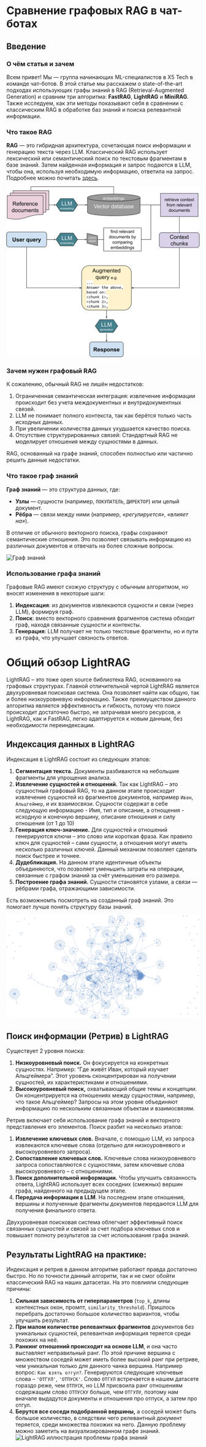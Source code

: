 # Сравнение графовых RAG в чат-ботах

## Введение

### О чём статья и зачем

Всем привет! Мы — группа начинающих ML-специалистов в X5 Tech в команде чат-ботов. В этой статье мы расскажем о state-of-the-art подходах использующих графы знаний в RAG (Retrieval-Augmented Generation) и сравним три алгоритма: **FastRAG**, **LightRAG** и **MiniRAG**. Также исследуем, как эти методы показывают себя в сравнении с классическим RAG в обработке баз знаний и поиска релевантной информации.

### Что такое RAG

**RAG** — это гибридная архитектура, сочетающая поиск информации и генерацию текста через LLM. Классический RAG использует лексический или семантический поиск по текстовым фрагментам в базе знаний. Затем найденная информация и запрос подаются в LLM, чтобы она, используя необходимую информацию, ответила на запрос. Подробнее можно почитать [здесь](https://habr.com/ru/articles/779526/).  

![RAG иллюстрация](rag_diagram.svg)  

### Зачем нужен графовый RAG

К сожалению, обычный RAG не лишён недостатков:  
1. Ограниченная семантическая интеграция: извлечение информации происходит без учета междокументных и внутридокументных связей. 
2. LLM не понимает полного контекста, так как берётся только часть исходных данных.  
3. При увеличении количества данных ухудшается качество поиска.
4. Отсутствие структурированных связей: Стандартный RAG не моделирует отношения между сущностями в данных.

RAG, основанный на графе знаний, способен полностью или частично решить данные недостатки.

### Что такое граф знаний

**Граф знаний** — это структура данных, где:  
- **Узлы** — сущности (например, `ПОКУПАТЕЛЬ`, `ДИРЕКТОР`) или целый документ.  
- **Рёбра** — связи между ними (например, *«регулируется»*, *«влияет на»*).  

В отличие от обычного векторного поиска, графы сохраняют семантические отношения. Это позволяет связывать информацию из различных документов и отвечать на более сложные вопросы.  

![Граф знаний](knowledge_graph_image.png)  

### Использование графа знаний

Графовые RAG имеют схожую структуру с обычным алгоритмом, но вносят изменения в некоторые шаги:  
 1. **Индексация**: из документов извлекаются сущности и связи (через LLM), формируя граф.  
 2. **Поиск**: вместо векторного сравнения фрагментов система обходит граф, находя связанные сущности и контексты.  
 3. **Генерация**: LLM получает не только текстовые фрагменты, но и пути из графа, что улучшает связность ответов.  


# Общий обзор LightRAG

LightRAG – это тоже open source библиотека RAG, основанного на графовых структурах. Главной отличительной чертой LightRAG является двухуровневая поисковая система. Она позволяет найти как общую, так и более низкоуровневую информацию. Также преимуществом данного алгоритма является эффективность и гибкость, потому что поиск происходит достаточно быстро, не затрачивая много ресурсов, и LightRAG, как и FastRAG, легко адаптируется к новым данным, без необходимости переиндексации.

## Индексация данных в LightRAG

Индексация в LightRAG состоит из следующих этапов:

1.  **Сегментация текста.** Документы разбиваются на небольшие фрагменты для упрощения анализа.
2.  **Извлечение сущностей и отношений.** Так как LightRAG – это сущностный графовый RAG, то на данном этапе происходит извлечение сущностей из фрагментов документов, например `Иван`, `Альцгеймер`, и их взаимосвязи. Сущности содержат в себе следующую информацию - Имя, тип и описание, а отнощения - исходную и конечную вершину, описание отношения и силу отношения (от 1 до 10)
4.  **Генерация ключ-значение.** Для сущностей и отношений генерируются ключи – это слово или короткая фраза. Как правило ключ для сущностей – сами сущности, а отношения могут иметь несколько различных ключей. Данный механизм позволяет сделать поиск быстрее и точнее.
5.  **Дудебликация.** На данном этапе идентичные объекты объединяются, что позволяет уменьшить затраты на операции, связанные с графом знаний за счёт уменьшения его размера.
6.  **Построение графа знаний.** Сущности становятся узлами, а связи — рёбрами графа, отражающими зависимости.

Есть возможномть посмотреть на созданный граф знаний. Это помогает лучше понять структуру базы знаний.

![LightRAG иллюстрация созданного графа знаний](LightRAG_graph_image.svg)  

## Поиск информации (Ретрив) в LightRAG

Существует 2 уровня поиска:

1.  **Низкоуровневый поиск.** Он фокусируется на конкретных сущностях. Например: “Где живёт Иван, который изучает Альцгеймера”. Этот уровень сконцентрирован на получении сущностей, их характеристиками и отношениями.
2.  **Высокоуровневый поиск,** охватывающий общие темы и концепции. Он концентрируется на отношениях между сущностями, например, что такое Альцгеймер? Запросы на этом уровне объединяют информацию по нескольким связанным объектам и взаимосвязям.

Ретрив включает себя использование графа знаний и векторного представления его элементов. Поиск разбит на несколько этапов:

1.  **Извлечение ключевых слов.** Вначале, с помощью LLM, из запроса извлекаются ключевые слова (отдельно для низкоуровневого и высокоуровневого запроса).
2.  **Сопоставление ключевых слов.** Ключевые слова низкоуровневого запроса сопоставляются с сущностями, затем ключевые слова высокоуровневого – с отношениями.
3.  **Поиск дополнительной информации.** Чтобы улучшить связанность ответа, LightRAG использует всех соседних (смежных) вершин графа, найденного на предыдущем этапе.
4.  **Передача информации в LLM**. На последнем этапе отношения, вершины и полученные фрагменты документов передаются LLM для получения финального ответа.

Двухуровневая поисковая система облегчает эффективный поиск связанных сущностей и связей за счет подбора ключевых слов и повышает полноту результатов за счет использования графа знаний.

## Результаты LightRAG на практике:

Индексация и ретрив в данном алгоритме работают правда достаточно быстро. Но по точности данный алгоритм, так и не смог обойти классический RAG на наших датасетах. На это повлияли следующие причины:

1.  **Сильная зависимость от гиперпараметров** (`top_k`, длины контекстных окон, промпт, `similarity_threshold`). Пришлось перебрать достаточно большое количество вариантов, чтобы улучшить результат.
2.  **При малом количестве релевантных фрагментов** документов без уникальных сущностей, релевантная информация теряется среди похожих на неё.
3.  **Ранкинг отношений происходит на основе LLM**, и она часто выставляет неправильный ранг. По этой причине вершина с множеством соседей может иметь более высокий ранг при ретриве, чем уникальная только для данного чанка вершина. Например вопрос: `Как взять отгул?`. Генерируются следующие ключевые слова – `'ОТГУЛ'`, `'ОТПУСК'`. Слово `ОТГУЛ` встречается в нашем датасете гораздо реже, чем `ОТПУСК`, но LLM присвоила ранг отношениям содержащим слово `ОТПУСКУ` больше, чем `ОТГУЛУ`, поэтому нам вначале выдадутся документы и отношения про отпуск, а затем про отгул.
4.  **Берутся все соседи подобранной вершины,** а соседей может быть большое количество, в следствии чего релевантный документ теряется, среди множества похожих на него. Данную проблему можно заметить на визуализированном графе знаний.
![LightRAG иллюстрация проблемы графа знаний](LightRAG_graph_problem_image.png)  

